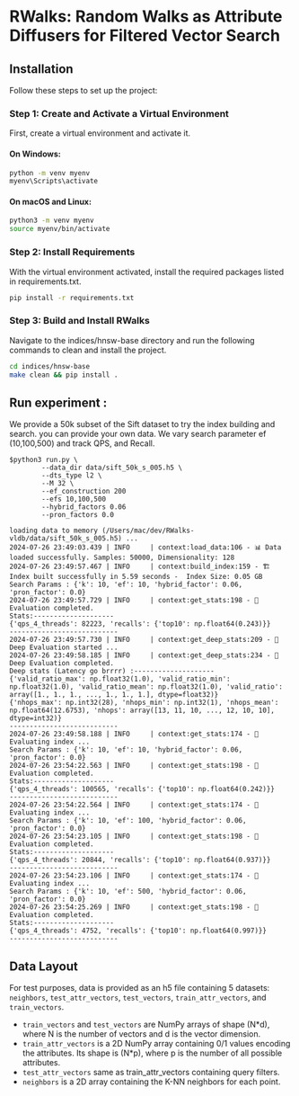 # RWalks: Random Walks as Attribute Diffusers for Filtered Vector Search

## Installation

Follow these steps to set up the project:

### Step 1: Create and Activate a Virtual Environment

First, create a virtual environment and activate it.

#### On Windows:
```sh
python -m venv myenv
myenv\Scripts\activate
```
####  On macOS and Linux:
```sh
python3 -m venv myenv
source myenv/bin/activate
```
### Step 2: Install Requirements
With the virtual environment activated, install the required packages listed in requirements.txt.
```sh
pip install -r requirements.txt
```

### Step 3: Build and Install RWalks
Navigate to the indices/hnsw-base directory and run the following commands to clean and install the project.

```sh
cd indices/hnsw-base
make clean && pip install .
```

## Run experiment :
We provide a 50k subset of the Sift dataset to try the index building and search. you can provide your own data. We vary search parameter ef (10,100,500) and track QPS, and Recall.

```shell
$python3 run.py \
        --data_dir data/sift_50k_s_005.h5 \
        --dts_type l2 \
        --M 32 \
        --ef_construction 200
        --efs 10,100,500
        --hybrid_factors 0.06
        --pron_factors 0.0
```
```shell
loading data to memory (/Users/mac/dev/RWalks-vldb/data/sift_50k_s_005.h5) ...
2024-07-26 23:49:03.439 | INFO     | context:load_data:106 - 📊 Data loaded successfully. Samples: 50000, Dimensionality: 128
2024-07-26 23:49:57.467 | INFO     | context:build_index:159 - 🏗️ Index built successfully in 5.59 seconds -  Index Size: 0.05 GB
Search Params : {'k': 10, 'ef': 10, 'hybrid_factor': 0.06, 'pron_factor': 0.0}
2024-07-26 23:49:57.729 | INFO     | context:get_stats:198 - 🧪 Evaluation completed.
Stats:--------------------
{'qps_4_threads': 82223, 'recalls': {'top10': np.float64(0.243)}}
---------------------------
2024-07-26 23:49:57.730 | INFO     | context:get_deep_stats:209 - 🧪 Deep Evaluation started ...
2024-07-26 23:49:58.185 | INFO     | context:get_deep_stats:234 - 🧪 Deep Evaluation completed.
Deep stats (Latency go brrrr) :--------------------
{'valid_ratio_max': np.float32(1.0), 'valid_ratio_min': np.float32(1.0), 'valid_ratio_mean': np.float32(1.0), 'valid_ratio': array([1., 1., 1., ..., 1., 1., 1.], dtype=float32)}
{'nhops_max': np.int32(28), 'nhops_min': np.int32(1), 'nhops_mean': np.float64(12.6753), 'nhops': array([13, 11, 10, ..., 12, 10, 10], dtype=int32)}
---------------------------
2024-07-26 23:49:58.188 | INFO     | context:get_stats:174 - 🧪 Evaluating index ...
Search Params : {'k': 10, 'ef': 10, 'hybrid_factor': 0.06, 'pron_factor': 0.0}
2024-07-26 23:54:22.563 | INFO     | context:get_stats:198 - 🧪 Evaluation completed.
Stats:--------------------
{'qps_4_threads': 100565, 'recalls': {'top10': np.float64(0.242)}}
---------------------------
2024-07-26 23:54:22.564 | INFO     | context:get_stats:174 - 🧪 Evaluating index ...
Search Params : {'k': 10, 'ef': 100, 'hybrid_factor': 0.06, 'pron_factor': 0.0}
2024-07-26 23:54:23.105 | INFO     | context:get_stats:198 - 🧪 Evaluation completed.
Stats:--------------------
{'qps_4_threads': 20844, 'recalls': {'top10': np.float64(0.937)}}
---------------------------
2024-07-26 23:54:23.106 | INFO     | context:get_stats:174 - 🧪 Evaluating index ...
Search Params : {'k': 10, 'ef': 500, 'hybrid_factor': 0.06, 'pron_factor': 0.0}
2024-07-26 23:54:25.269 | INFO     | context:get_stats:198 - 🧪 Evaluation completed.
Stats:--------------------
{'qps_4_threads': 4752, 'recalls': {'top10': np.float64(0.997)}}
---------------------------

```

## Data Layout

For test purposes, data is provided as an h5 file containing 5 datasets: `neighbors`, `test_attr_vectors`, `test_vectors`, `train_attr_vectors`, and `train_vectors`.

- `train_vectors` and `test_vectors` are NumPy arrays of shape (N*d), where N is the number of vectors and d is the vector dimension.
- `train_attr_vectors` is a 2D NumPy array containing 0/1 values encoding the attributes. Its shape is (N*p), where p is the number of all possible attributes.
- `test_attr_vectors` same as train_attr_vectors containing query filters.
- `neighbors` is a 2D array containing the K-NN neighbors for each point.

